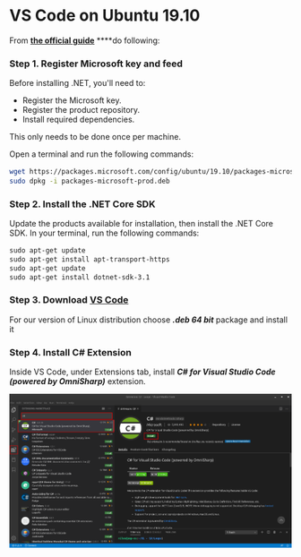# VS Code on Ubuntu 19.10

From [**the official guide**](https://docs.microsoft.com/en-us/dotnet/core/install/linux-package-manager-ubuntu-1910) ****do following:

### Step 1. Register Microsoft key and feed <a id="register-microsoft-key-and-feed"></a>

Before installing .NET, you'll need to:

* Register the Microsoft key.
* Register the product repository.
* Install required dependencies.

This only needs to be done once per machine.

Open a terminal and run the following commands:

```bash
wget https://packages.microsoft.com/config/ubuntu/19.10/packages-microsoft-prod.deb -O packages-microsoft-prod.deb
sudo dpkg -i packages-microsoft-prod.deb
```

### Step 2. Install the .NET Core SDK

Update the products available for installation, then install the .NET Core SDK. In your terminal, run the following commands:

```text
sudo apt-get update
sudo apt-get install apt-transport-https
sudo apt-get update
sudo apt-get install dotnet-sdk-3.1
```

### Step 3. Download [VS Code](https://code.visualstudio.com/download) 

For our version of Linux distribution choose _**.deb 64 bit**_ package and install it

### Step 4. Install C\# Extension

Inside VS Code, under Extensions tab, install _**C\# for Visual Studio Code \(powered by OmniSharp\)**_ extension.

![](../.gitbook/assets/vscode-c-sharp-extension.png)

  


